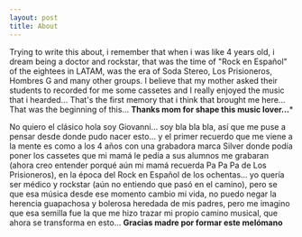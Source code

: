 ```yaml
---
layout: post
title: About
---
```


Trying to write this about, i remember that when i was like 4 years old, i dream being a doctor and rockstar, that was the time of "Rock en Español" of the eightees in LATAM, was the era of Soda Stereo, Los Prisioneros, Hombres G and many other groups. I believe that my mother asked their students to recorded for me some cassetes and I really enjoyed the music that i hearded... That's the first memory that i think that brought me here... That was the beginning of this... **Thanks mom for shape this music lover...***

No quiero el clásico hola soy Giovanni... soy bla bla bla, así que me puse a pensar desde donde pudo nacer esto... y el primer recuerdo que me viene a la mente es como a los 4 años con una grabadora marca Silver donde podía poner los cassetes que mi mamá le pedía a sus alumnos me grabaran (ahora creo entender porqué aún mi mamá recuerda Pa Pa Pa de Los Prisioneros), en la época del Rock en Español de los ochentas... yo quería ser médico y rockstar (aún no entiendo que pasó en el camino), pero se que esa música desde ese momento cambio mi vida, no puedo negar la herencia guapachosa y bolerosa heredada de mis padres, pero me imagino que esa semilla fue la que me hizo trazar mi propio camino musical, que ahora se transforma en esto... **Gracias madre por formar este melómano**

